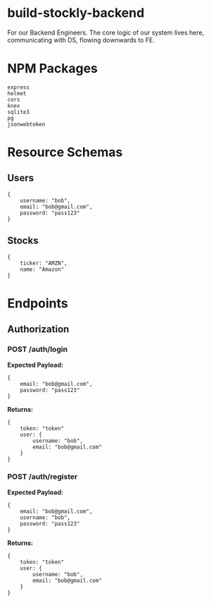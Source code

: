 # build-stockly-backend
For our Backend Engineers. The core logic of our system lives here, communicating with DS, flowing downwards to FE.

# NPM Packages
```
express
helmet
cors
knex
sqlite3
pg
jsonwebtoken
```

# Resource Schemas

## Users
```
{
    username: "bob",
    email: "bob@gmail.com",
    password: "pass123"
}
```

## Stocks
```
{
    ticker: "AMZN",
    name: "Amazon"
}
```

# Endpoints

## Authorization

### POST /auth/login
**Expected Payload:**
```
{
    email: "bob@gmail.com",
    password: "pass123"
}
```
**Returns:**
```
{
    token: "token"
    user: {
        username: "bob",
        email: "bob@gmail.com"
    }
}
```

### POST /auth/register
**Expected Payload:**
```
{
    email: "bob@gmail.com",
    username: "bob",
    password: "pass123"
}
```
**Returns:**
```
{
    token: "token"
    user: {
        username: "bob",
        email: "bob@gmail.com"
    }
}
```